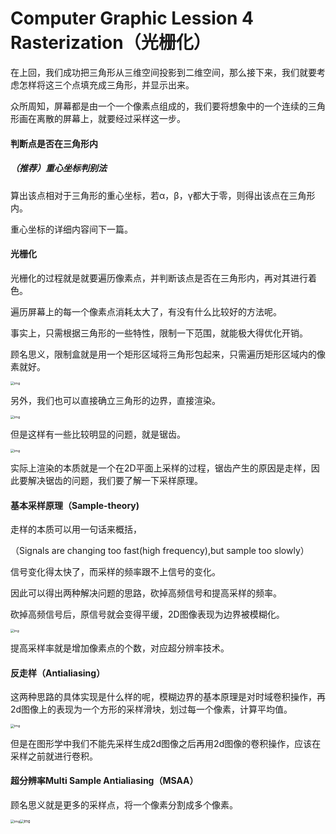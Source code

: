 # Computer Graphic Lession 4 Rasterization（光栅化）

​	在上回，我们成功把三角形从三维空间投影到二维空间，那么接下来，我们就要考虑怎样将这三个点填充成三角形，并显示出来。

​	众所周知，屏幕都是由一个一个像素点组成的，我们要将想象中的一个连续的三角形画在离散的屏幕上，就要经过采样这一步。

#### 判断点是否在三角形内

##### （推荐）重心坐标判别法

算出该点相对于三角形的重心坐标，若α，β，γ都大于零，则得出该点在三角形内。

重心坐标的详细内容间下一篇。

#### 光栅化

光栅化的过程就是就要遍历像素点，并判断该点是否在三角形内，再对其进行着色。

遍历屏幕上的每一个像素点消耗太大了，有没有什么比较好的方法呢。

事实上，只需根据三角形的一些特性，限制一下范围，就能极大得优化开销。

顾名思义，限制盒就是用一个矩形区域将三角形包起来，只需遍历矩形区域内的像素就好。

<img src="D:\C++\Computer Graphic\picture\2021-08-23_114146.png" alt="img" style="zoom:38%;" />

另外，我们也可以直接确立三角形的边界，直接渲染。

<img src="D:\C++\Computer Graphic\picture\2021-08-23_114203.png" alt="img" style="zoom:38%;" />



但是这样有一些比较明显的问题，就是锯齿。

<img src="D:\C++\Computer Graphic\picture\2021-08-21_114417.png" alt="img" style="zoom:38%;" />

实际上渲染的本质就是一个在2D平面上采样的过程，锯齿产生的原因是走样，因此要解决锯齿的问题，我们要了解一下采样原理。

#### 基本采样原理（Sample-theory)

走样的本质可以用一句话来概括，

（Signals are changing too fast(high frequency),but sample too slowly）

信号变化得太快了，而采样的频率跟不上信号的变化。

因此可以得出两种解决问题的思路，砍掉高频信号和提高采样的频率。

砍掉高频信号后，原信号就会变得平缓，2D图像表现为边界被模糊化。

<img src="D:\C++\Computer Graphic\picture\2021-08-21_123046.png" alt="ing" style="zoom:38%;" />

提高采样率就是增加像素点的个数，对应超分辨率技术。

#### 反走样（Antialiasing）

这两种思路的具体实现是什么样的呢，模糊边界的基本原理是对时域卷积操作，再2d图像上的表现为一个方形的采样滑块，划过每一个像素，计算平均值。

<img src="D:\C++\Computer Graphic\picture\2021-08-23_121101.png" alt="img" style="zoom:38%;" />

但是在图形学中我们不能先采样生成2d图像之后再用2d图像的卷积操作，应该在采样之前就进行卷积。

#### 超分辨率Multi Sample Antialiasing（MSAA）

顾名思义就是更多的采样点，将一个像素分割成多个像素。

<img src="D:\C++\Computer Graphic\picture\2021-08-23_143639.png" alt="img" style="zoom:38%;" /><img src="D:\C++\Computer Graphic\picture\2021-08-23_143734.png" alt="img" style="zoom:40%;" />

